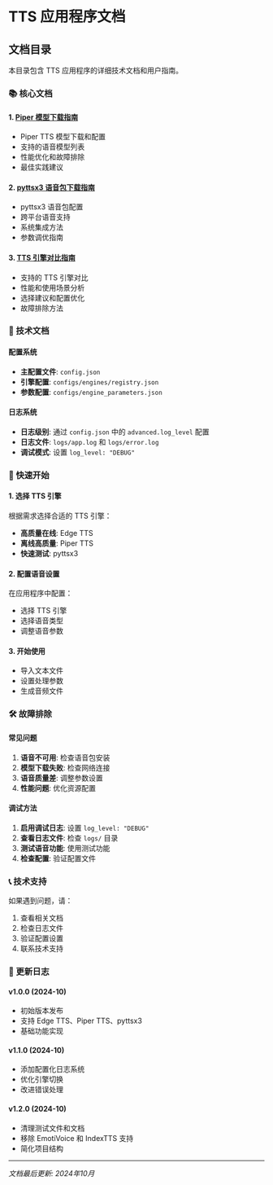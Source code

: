 # TTS 应用程序文档

## 文档目录

本目录包含 TTS 应用程序的详细技术文档和用户指南。

### 📚 核心文档

#### 1. [Piper 模型下载指南](./piper_models_guide.md)
- Piper TTS 模型下载和配置
- 支持的语音模型列表
- 性能优化和故障排除
- 最佳实践建议

#### 2. [pyttsx3 语音包下载指南](./pyttsx3_voices_guide.md)
- pyttsx3 语音包配置
- 跨平台语音支持
- 系统集成方法
- 参数调优指南

#### 3. [TTS 引擎对比指南](./tts_engines_comparison.md)
- 支持的 TTS 引擎对比
- 性能和使用场景分析
- 选择建议和配置优化
- 故障排除方法

### 🔧 技术文档

#### 配置系统
- **主配置文件**: `config.json`
- **引擎配置**: `configs/engines/registry.json`
- **参数配置**: `configs/engine_parameters.json`

#### 日志系统
- **日志级别**: 通过 `config.json` 中的 `advanced.log_level` 配置
- **日志文件**: `logs/app.log` 和 `logs/error.log`
- **调试模式**: 设置 `log_level: "DEBUG"`

### 📖 快速开始

#### 1. 选择 TTS 引擎
根据需求选择合适的 TTS 引擎：
- **高质量在线**: Edge TTS
- **离线高质量**: Piper TTS  
- **快速测试**: pyttsx3

#### 2. 配置语音设置
在应用程序中配置：
- 选择 TTS 引擎
- 选择语音类型
- 调整语音参数

#### 3. 开始使用
- 导入文本文件
- 设置处理参数
- 生成音频文件

### 🛠️ 故障排除

#### 常见问题
1. **语音不可用**: 检查语音包安装
2. **模型下载失败**: 检查网络连接
3. **语音质量差**: 调整参数设置
4. **性能问题**: 优化资源配置

#### 调试方法
1. **启用调试日志**: 设置 `log_level: "DEBUG"`
2. **查看日志文件**: 检查 `logs/` 目录
3. **测试语音功能**: 使用测试功能
4. **检查配置**: 验证配置文件

### 📞 技术支持

如果遇到问题，请：
1. 查看相关文档
2. 检查日志文件
3. 验证配置设置
4. 联系技术支持

### 🔄 更新日志

#### v1.0.0 (2024-10)
- 初始版本发布
- 支持 Edge TTS、Piper TTS、pyttsx3
- 基础功能实现

#### v1.1.0 (2024-10)
- 添加配置化日志系统
- 优化引擎切换
- 改进错误处理

#### v1.2.0 (2024-10)
- 清理测试文件和文档
- 移除 EmotiVoice 和 IndexTTS 支持
- 简化项目结构

---

*文档最后更新: 2024年10月*
